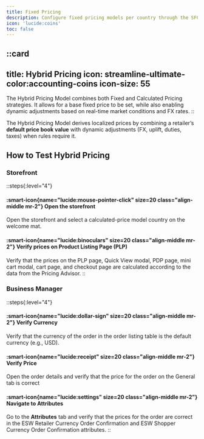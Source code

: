 ```yaml
---
title: Fixed Pricing
description: Configure fixed pricing models per country through the SFCC Business Manager.
icon: 'lucide:coins'
toc: false
---
```


::card
---
title: Hybrid Pricing
icon: streamline-ultimate-color:accounting-coins
icon-size: 55
---
The Hybrid Pricing Model combines both Fixed and Calculated Pricing strategies. It allows for a base fixed price to be set, while also enabling dynamic adjustments based on real-time market conditions and FX rates.
::

The Hybrid Pricing Model derives localized prices by combining a retailer’s **default price book value** with dynamic adjustments (FX, uplift, duties, taxes) when rules require it.

## How to Test Hybrid Pricing

### Storefront

::steps{:level="4"}

  #### :smart-icon{name="lucide:mouse-pointer-click" size=20 class="align-middle mr-2"} Open the storefront

  Open the storefront and select a calculated-price model country on the welcome mat.

  #### :smart-icon{name="lucide:binoculars" size=20 class="align-middle mr-2"} Verify prices on Product Listing Page (PLP)

  Verify that the prices on the PLP page, Quick View modal, PDP page, mini cart modal, cart page, and checkout page are calculated according to the data from the Pricing Advisor.
::

### Business Manager

::steps{:level="4"}

  #### :smart-icon{name="lucide:dollar-sign" size=20 class="align-middle mr-2"} Verify Currency

  Verify that the currency of the order in the order listing table is the default currency (e.g., USD).

  #### :smart-icon{name="lucide:receipt" size=20 class="align-middle mr-2"} Verify Price

  Open the order details and verify that the price for the order on the General tab is correct

  #### :smart-icon{name="lucide:settings" size=20 class="align-middle mr-2"} Navigate to Attributes

  Go to the **Attributes** tab and verify that the prices for the order are correct in the ESW Retailer Currency Order Confirmation and ESW Shopper Currency Order Confirmation attributes.
::
